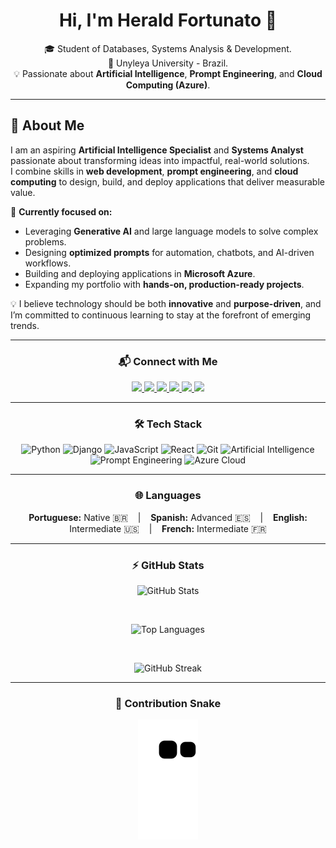 <h1 align="center">Hi, I'm Herald Fortunato 👋</h1>

<p align="center">
  🎓 Student of Databases, Systems Analysis & Development.<br>
  📍 Unyleya University - Brazil.<br>
  💡 Passionate about <strong>Artificial Intelligence</strong>, <strong>Prompt Engineering</strong>, and <strong>Cloud Computing (Azure)</strong>.
</p>

---

## 📖 About Me
I am an aspiring **Artificial Intelligence Specialist** and **Systems Analyst** passionate about transforming ideas into impactful, real-world solutions.  
I combine skills in **web development**, **prompt engineering**, and **cloud computing** to design, build, and deploy applications that deliver measurable value.  

🚀 **Currently focused on:**
- Leveraging **Generative AI** and large language models to solve complex problems.
- Designing **optimized prompts** for automation, chatbots, and AI-driven workflows.
- Building and deploying applications in **Microsoft Azure**.
- Expanding my portfolio with **hands-on, production-ready projects**.

💡 I believe technology should be both **innovative** and **purpose-driven**, and I’m committed to continuous learning to stay at the forefront of emerging trends.

---

<h3 align="center">📬 Connect with Me</h3>

<p align="center">
  <a href="https://www.instagram.com/herald.fortunato/" target="_blank">
    <img src="https://img.shields.io/badge/Instagram-%23E4405F?style=for-the-badge&logo=instagram&logoColor=white" />
  </a>
  <a href="https://www.facebook.com/herald.fortunato.12/" target="_blank">
    <img src="https://img.shields.io/badge/Facebook-1877F2?style=for-the-badge&logo=facebook&logoColor=white" />
  </a>
  <a href="mailto:heraldfortunato1@gmail.com" target="_blank">
    <img src="https://img.shields.io/badge/Gmail-D14836?style=for-the-badge&logo=gmail&logoColor=white" />
  </a>
  <a href="https://www.linkedin.com/in/herald-fortunato-sebasti%C3%A3o-677429218/" target="_blank">
    <img src="https://img.shields.io/badge/LinkedIn-0077B5?style=for-the-badge&logo=linkedin&logoColor=white" />
  </a>
  <a href="https://twitter.com/FortunatoHerald" target="_blank">
    <img src="https://img.shields.io/badge/Twitter-1DA1F2?style=for-the-badge&logo=twitter&logoColor=white" />
  </a>
  <a href="https://github.com/Fortunato-Herald" target="_blank">
    <img src="https://img.shields.io/badge/GitHub-100000?style=for-the-badge&logo=github&logoColor=white" />
  </a>
</p>

<hr>

<h3 align="center">🛠️ Tech Stack</h3>

<p align="center">
  <img src="https://img.shields.io/badge/Python-3776AB?style=for-the-badge&logo=python&logoColor=white" alt="Python" />
  <img src="https://img.shields.io/badge/Django-092E20?style=for-the-badge&logo=django&logoColor=white" alt="Django" />
  <img src="https://img.shields.io/badge/JavaScript-F7DF1E?style=for-the-badge&logo=javascript&logoColor=black" alt="JavaScript" />
  <img src="https://img.shields.io/badge/React-20232A?style=for-the-badge&logo=react&logoColor=61DAFB" alt="React" />
  <img src="https://img.shields.io/badge/Git-F05032?style=for-the-badge&logo=git&logoColor=white" alt="Git" />
  <img src="https://img.shields.io/badge/Artificial%20Intelligence-FF6F00?style=for-the-badge&logo=openai&logoColor=white" alt="Artificial Intelligence" />
  <img src="https://img.shields.io/badge/Prompt%20Engineering-8E44AD?style=for-the-badge&logo=chatbot&logoColor=white" alt="Prompt Engineering" />
  <img src="https://img.shields.io/badge/Microsoft%20Azure-0078D4?style=for-the-badge&logo=microsoftazure&logoColor=white" alt="Azure Cloud" />
</p>

<hr>

<h3 align="center">🌐 Languages</h3>

<p align="center">
  <strong>Portuguese:</strong> Native 🇧🇷 &nbsp;&nbsp; | &nbsp;&nbsp;
  <strong>Spanish:</strong> Advanced 🇪🇸 &nbsp;&nbsp; | &nbsp;&nbsp;
  <strong>English:</strong> Intermediate 🇺🇸 &nbsp;&nbsp; | &nbsp;&nbsp;
  <strong>French:</strong> Intermediate 🇫🇷
</p>

<hr>

<h3 align="center">⚡ GitHub Stats</h3>

<p align="center">
  <img src="https://github-readme-stats.vercel.app/api?username=Fortunato-Herald&show_icons=true&theme=tokyonight" alt="GitHub Stats" />
</p>

<br>

<p align="center">
  <img src="https://github-readme-stats.vercel.app/api/top-langs/?username=Fortunato-Herald&layout=compact&langs_count=8&theme=tokyonight" alt="Top Languages" />
</p>

<br>

<p align="center">
  <img src="https://github-readme-streak-stats.herokuapp.com/?user=Fortunato-Herald&theme=tokyonight" alt="GitHub Streak" />
</p>

<hr>

<h3 align="center">🧩 Contribution Snake</h3>

<p align="center">
  <img src="https://github.com/Fortunato-Herald/Fortunato-Herald/blob/output/github-contribution-grid-snake.svg" alt="Snake animation" />
</p>
